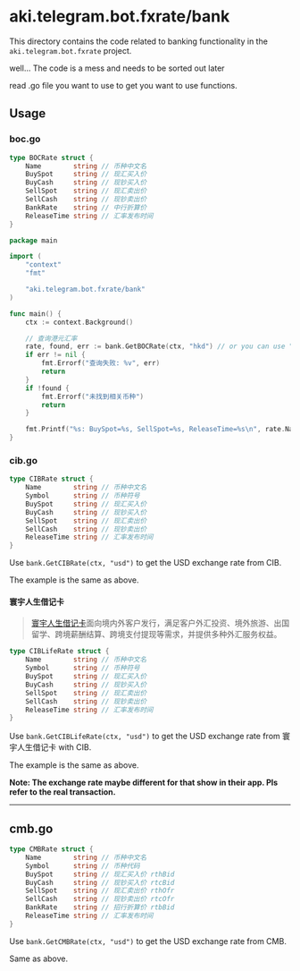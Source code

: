# aki.telegram.bot.fxrate/bank

This directory contains the code related to banking functionality in the `aki.telegram.bot.fxrate` project.

well... The code is a mess and needs to be sorted out later

read .go file you want to use to get you want to use functions.

## Usage

### boc.go

```go
type BOCRate struct {
	Name        string // 币种中文名
	BuySpot     string // 现汇买入价
	BuyCash     string // 现钞买入价
	SellSpot    string // 现汇卖出价
	SellCash    string // 现钞卖出价
	BankRate    string // 中行折算价
	ReleaseTime string // 汇率发布时间
}
```

```go
package main

import (
	"context"
	"fmt"

	"aki.telegram.bot.fxrate/bank"
)

func main() {
	ctx := context.Background()

	// 查询港元汇率
	rate, found, err := bank.GetBOCRate(ctx, "hkd") // or you can use "港元" or "HKD"
	if err != nil {
		fmt.Errorf("查询失败: %v", err)
		return
	}
	if !found {
		fmt.Errorf("未找到相关币种")
		return
	}

	fmt.Printf("%s: BuySpot=%s, SellSpot=%s, ReleaseTime=%s\n", rate.Name, rate.BuySpot, rate.SellSpot, rate.ReleaseTime)
}
```

### cib.go

```go
type CIBRate struct {
	Name        string // 币种中文名
	Symbol      string // 币种符号
	BuySpot     string // 现汇买入价
	BuyCash     string // 现钞买入价
	SellSpot    string // 现汇卖出价
	SellCash    string // 现钞卖出价
	ReleaseTime string // 汇率发布时间
}
```

Use `bank.GetCIBRate(ctx, "usd")` to get the USD exchange rate from CIB.

The example is the same as above.

#### 寰宇人生借记卡

> [寰宇人生借记卡](https://mobile.cib.com.cn/app/abroad/intro/debit.html)面向境内外客户发行，满足客户外汇投资、境外旅游、出国留学、跨境薪酬结算、跨境支付提现等需求，并提供多种外汇服务权益。

```go
type CIBLifeRate struct {
	Name        string // 币种中文名
	Symbol      string // 币种符号
	BuySpot     string // 现汇买入价
	BuyCash     string // 现钞买入价
	SellSpot    string // 现汇卖出价
	SellCash    string // 现钞卖出价
	ReleaseTime string // 汇率发布时间
}
```

Use `bank.GetCIBLifeRate(ctx, "usd")` to get the USD exchange rate from 寰宇人生借记卡 with CIB.

The example is the same as above.

**Note: The exchange rate maybe different for that show in their app. Pls refer to the real transaction.**

---

## cmb.go

```go
type CMBRate struct {
	Name        string // 币种中文名
	Symbol      string // 币种代码
	BuySpot     string // 现汇买入价 rthBid
	BuyCash     string // 现钞买入价 rtcBid
	SellSpot    string // 现汇卖出价 rthOfr
	SellCash    string // 现钞卖出价 rtcOfr
	BankRate    string // 招行折算价 rtbBid
	ReleaseTime string // 汇率发布时间
}
```

Use `bank.GetCMBRate(ctx, "usd")` to get the USD exchange rate from CMB.

Same as above.
